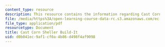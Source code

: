 ```yaml
---
content_type: resource
description: This resource contains the information regarding Cast Corn Sheller Build-It.
file: /media/https%3A/open-learning-course-data-rc.s3.amazonaws.com/ec-701j-d-lab-i-development-fall-2009/d0b041ec9af1cf0a4b86d498f4af9098_MITEC_701JF09_corncst_build.pdf
file_type: application/pdf
resourcetype: Document
title: Cast Corn Sheller Build-It
uid: d0b041ec-9af1-cf0a-4b86-d498f4af9098
---
```

